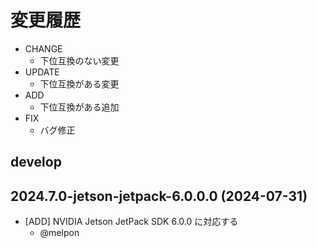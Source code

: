 # 変更履歴

- CHANGE
  - 下位互換のない変更
- UPDATE
  - 下位互換がある変更
- ADD
  - 下位互換がある追加
- FIX
  - バグ修正

## develop

## 2024.7.0-jetson-jetpack-6.0.0.0 (2024-07-31)

- [ADD] NVIDIA Jetson JetPack SDK 6.0.0 に対応する
  - @melpon